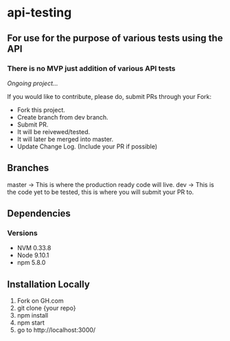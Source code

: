 # api-testing
## For use for the purpose of various tests using the API
### There is no MVP just addition of various API tests

*Ongoing project...*

If you would like to contribute, please do, submit PRs through your Fork:
- Fork this project.
- Create branch from dev branch.
- Submit PR.
- It will be reivewed/tested.
- It will later be merged into master.
- Update Change Log. (Include your PR if possible)

## Branches
master -> This is where the production ready code will live.
dev -> This is the code yet to be tested, this is where you will submit your PR to.

## Dependencies
### Versions
- NVM 0.33.8
- Node 9.10.1
- npm 5.8.0

## Installation Locally
1. Fork on GH.com
2. git clone {your repo}
3. npm install
4. npm start
5. go to http://localhost:3000/